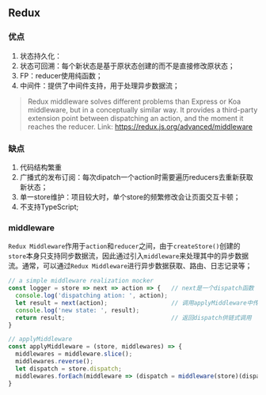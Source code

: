 ## Redux

### 优点
1. 状态持久化：
2. 状态可回溯：每个新状态是基于原状态创建的而不是直接修改原状态；
3. FP：reducer使用纯函数；
4. 中间件：提供了中间件支持，用于处理异步数据流；
  > Redux middleware solves different problems than Express or Koa middleware, but in a conceptually similar way. It provides a third-party extension point between dispatching an action, and the moment it reaches the reducer.
  Link: https://redux.js.org/advanced/middleware
  
  
### 缺点
1. 代码结构繁重
2. 广播式的发布订阅：每次dipatch一个action时需要遍历reducers去重新获取新状态；
3. 单一store维护：项目较大时，单个store的频繁修改会让页面交互卡顿；
4. 不支持TypeScript;


### middleware
`Redux Middleware`作用于`action`和`reducer`之间，由于`createStore()`创建的`store`本身只支持同步数据流，因此通过引入`middleware`来处理其中的异步数据流。通常，可以通过`Redux Middleware`进行异步数据获取、路由、日志记录等；

```js
// a simple middleware realization mocker
const logger = store => next => action => {   // next是一个dispatch函数
  console.log('dispatching ation: ', action);
  let result = next(action);                  // 调用applyMiddleware中传入的重写的store.dispatch
  console.log('new state: ', result);
  return result;                              // 返回dispatch供链式调用
}

// applyMiddleware
const applyMiddleware = (store, middlewares) => {
  middlewares = middleware.slice();
  middlewares.reverse();
  let dispatch = store.dispatch;
  middlewares.forEach(middleware => (dispatch = middleware(store)(dispatch)));  // 为每个中间件重写store.dispatch
}
```
